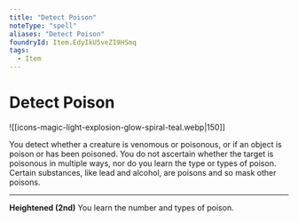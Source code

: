 ```yaml
---
title: "Detect Poison"
noteType: "spell"
aliases: "Detect Poison"
foundryId: Item.EdyIkU5veZI9HSmq
tags:
  - Item
---
```


# Detect Poison
![[icons-magic-light-explosion-glow-spiral-teal.webp|150]]

You detect whether a creature is venomous or poisonous, or if an object is poison or has been poisoned. You do not ascertain whether the target is poisonous in multiple ways, nor do you learn the type or types of poison. Certain substances, like lead and alcohol, are poisons and so mask other poisons.

* * *

**Heightened (2nd)** You learn the number and types of poison.
